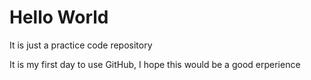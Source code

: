 # Hello World
It is just a practice code repository

It is my first day to use GitHub, I hope this would be a good erperience
